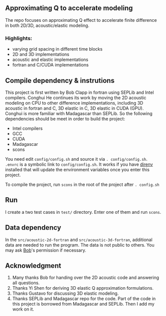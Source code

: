 ## Approximating Q to accelerate modeling

The repo focuses on approximating Q effect to accelerate finite difference in both 2D/3D, acoustic/elastic modeling.

### Highlights:
- varying grid spacing in different time blocks
- 2D and 3D implementations
- acoustic and elastic implementations
- fortran and C/CUDA implementations

## Compile dependency & instrutions
This project is first written by Bob Clapp in fortran using SEPLib and Intel compilers. Conghui He continues its work by moving the 2D acoustic modeling on CPU to other difference implementations, including 3D acoustic in fortran and C, 3D elastic in C, 3D elastic in CUDA (GPU). Conghui is more familiar with Madagascar than SEPLib. So the following dependencies should be meet in order to build the project:

- Intel compilers
- GCC
- CUDA
- Madagascar
- scons

You need edit `config/config.sh` and source it via `. config/config.sh`. `.envrc` is a symbolic link to `config/config.sh`. It works if you have [direnv](http://direnv.net/) installed that will update the environment variables once you enter this project.

To compile the project, run `scons` in the root of the project after `. config.sh`

## Run
I create a two test cases in `test/` directory. Enter one of them and run `scons`.

## Data dependency
In the `src/acoustic-2d-fortran` and `src/acoustic-3d-fortran`, additional data are needed to run the program. The data is not public to others. You may ask [Bob](bob@sep.stanford.edu)'s permission if necessary.

## Acknowledgment
1. Many thanks Bob for handing over the 2D acoustic code and answering all questions.
2. Thanks Yi Shen for deriving 3D elastic Q approximation formulations.
3. Thanks Gustavo for discussing 3D elastic modeling.
4. Thanks SEPLib and Madagascar repo for the code. Part of the code in this project is borrowed from Madagascar and SEPLib. Then I add my work on it.


